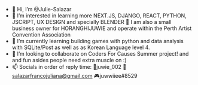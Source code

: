 - 👋 Hi, I’m @Julie-Salazar
- 👀 I’m interested in learning more NEXT.JS, DJANGO, REACT, PYTHON, JSCRIPT, UX DESIGN and specially BLENDER 
💖 I am also a small business owner for HORANGHIJUWIE and operate within the Perth Artist Convention Association 
- 🌱 I’m currently learning building games with python and data analysis with SQLite/Post as well as as Korean Language level 4.
- 💞️ I’m looking to collaborate on Coders For Causes Summer project! and and fun asides people need extra muscle on :)
- 📫 Socials in order of reply time: 📸juwie_002 💌 salazarfrancojuliana@gmail.com 🎮juwwiiee#8529 

<!---
Julie-Salazar/Julie-Salazar is a ✨ special ✨ repository because its `README.md` (this file) appears on your GitHub profile.
You can click the Preview link to take a look at your changes.
--->
